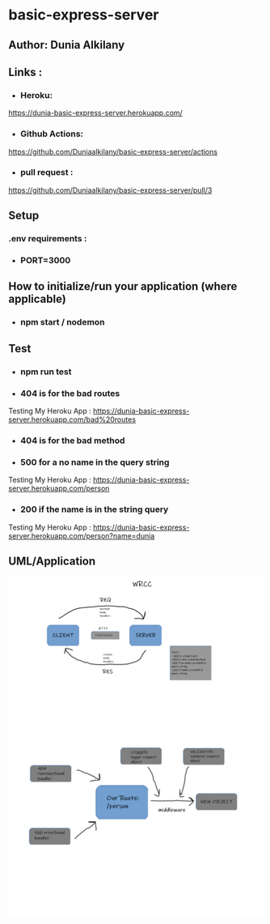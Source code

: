 # basic-express-server

## Author: Dunia Alkilany 

## Links : 

* ### Heroku:
https://dunia-basic-express-server.herokuapp.com/


* ### Github Actions:
https://github.com/Duniaalkilany/basic-express-server/actions


* ### pull request :

https://github.com/Duniaalkilany/basic-express-server/pull/3



## Setup 
### .env requirements :
* ### PORT=3000


## How to initialize/run your application (where applicable)
* ### npm start / nodemon 

## Test
* ### npm run test

* ### 404 is for the bad routes

Testing My Heroku App : https://dunia-basic-express-server.herokuapp.com/bad%20routes


* ### 404 is for the bad method

* ### 500 for a no name in the query string
Testing My Heroku App : https://dunia-basic-express-server.herokuapp.com/person

* ### 200 if the name is in the string query

Testing My Heroku App : https://dunia-basic-express-server.herokuapp.com/person?name=dunia

## UML/Application


![img](/assets/class02-UML.png)![img](/assets/class02-2-UML.png)

